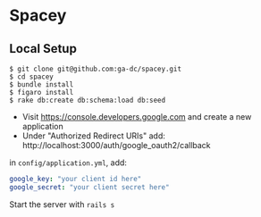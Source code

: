 # Spacey

## Local Setup

```
$ git clone git@github.com:ga-dc/spacey.git
$ cd spacey
$ bundle install
$ figaro install
$ rake db:create db:schema:load db:seed
```

- Visit https://console.developers.google.com and create a new application
- Under "Authorized Redirect URIs" add: http://localhost:3000/auth/google_oauth2/callback

in `config/application.yml`, add:

```yml
google_key: "your client id here"
google_secret: "your client secret here"
```

Start the server with `rails s`
